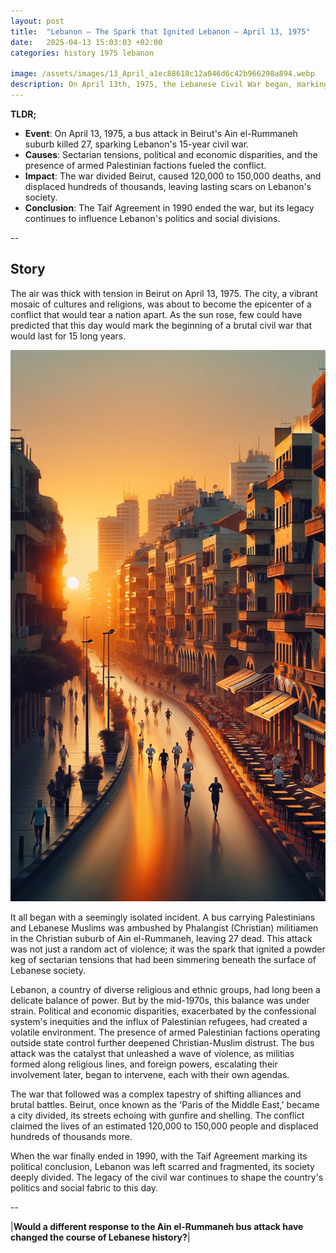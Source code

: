 ```yaml
---
layout: post
title:  "Lebanon – The Spark that Ignited Lebanon – April 13, 1975"
date:   2025-04-13 15:03:03 +02:00
categories: history 1975 lebanon

image: /assets/images/13_April_a1ec88618c12a046d6c42b966298a894.webp
description: On April 13th, 1975, the Lebanese Civil War began, marking the start of a complex and multifaceted conflict that lasted until 1990. The war involved various factions and was characterized by sectarian violence, foreign interventions, and significant political and social upheaval in Lebanon.
---
```


**TLDR;**
- **Event**: On April 13, 1975, a bus attack in Beirut's Ain el-Rummaneh suburb killed 27, sparking Lebanon's 15-year civil war.
- **Causes**: Sectarian tensions, political and economic disparities, and the presence of armed Palestinian factions fueled the conflict.
- **Impact**: The war divided Beirut, caused 120,000 to 150,000 deaths, and displaced hundreds of thousands, leaving lasting scars on Lebanon's society.
- **Conclusion**: The Taif Agreement in 1990 ended the war, but its legacy continues to influence Lebanon's politics and social divisions.

--


## Story
The air was thick with tension in Beirut on April 13, 1975. The city, a vibrant mosaic of cultures and religions, was about to become the epicenter of a conflict that would tear a nation apart. As the sun rose, few could have predicted that this day would mark the beginning of a brutal civil war that would last for 15 long years.

![Image](/assets/images/13_April_a1ec88618c12a046d6c42b966298a894.webp)

It all began with a seemingly isolated incident. A bus carrying Palestinians and Lebanese Muslims was ambushed by Phalangist (Christian) militiamen in the Christian suburb of Ain el-Rummaneh, leaving 27 dead. This attack was not just a random act of violence; it was the spark that ignited a powder keg of sectarian tensions that had been simmering beneath the surface of Lebanese society.

Lebanon, a country of diverse religious and ethnic groups, had long been a delicate balance of power. But by the mid-1970s, this balance was under strain. Political and economic disparities, exacerbated by the confessional system's inequities and the influx of Palestinian refugees, had created a volatile environment. The presence of armed Palestinian factions operating outside state control further deepened Christian-Muslim distrust. The bus attack was the catalyst that unleashed a wave of violence, as militias formed along religious lines, and foreign powers, escalating their involvement later, began to intervene, each with their own agendas.

The war that followed was a complex tapestry of shifting alliances and brutal battles. Beirut, once known as the 'Paris of the Middle East,' became a city divided, its streets echoing with gunfire and shelling. The conflict claimed the lives of an estimated 120,000 to 150,000 people and displaced hundreds of thousands more.

When the war finally ended in 1990, with the Taif Agreement marking its political conclusion, Lebanon was left scarred and fragmented, its society deeply divided. The legacy of the civil war continues to shape the country's politics and social fabric to this day.


--

|**Would a different response to the Ain el-Rummaneh bus attack have changed the course of Lebanese history?**|

